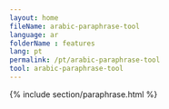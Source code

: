 ```yaml
---
layout: home
fileName: arabic-paraphrase-tool
language: ar
folderName : features
lang: pt
permalink: /pt/arabic-paraphrase-tool
tool: arabic-paraphrase-tool
---
```

{% include section/paraphrase.html %}